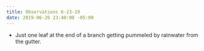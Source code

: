 ```yaml
---
title: Observations 6-23-19
date: 2019-06-26 23:40:00 -05:00
---
```


- Just one leaf at the end of a branch getting pummeled by rainwater from the gutter.
